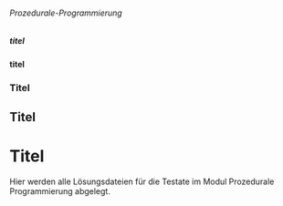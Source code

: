###### Prozedurale-Programmierung
##### titel
#### titel
### Titel
## Titel
# Titel
Hier werden alle Lösungsdateien für die Testate im Modul Prozedurale Programmierung abgelegt.
